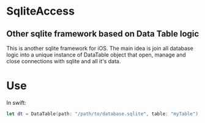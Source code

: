 # SqliteAccess
Other sqlite framework based on Data Table logic
-
This is another sqlite framework for iOS. The main idea is join all database logic into a unique instance of DataTable object that open, manage and close connections with sqlite and all it's data.

# Use
In swift: 

```swift
let dt = DataTable(path: "/path/to/database.sqlite", table: "myTable")
```
